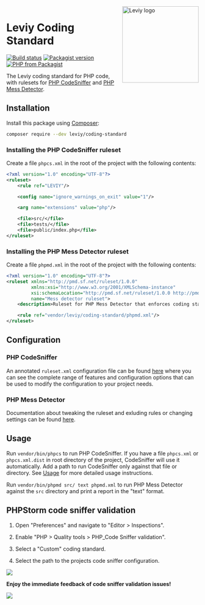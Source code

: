 <img src="docs/logo.svg" width="200" alt="Leviy logo" align="right" />

# Leviy Coding Standard

[![Build status](https://img.shields.io/travis/leviy/php-coding-standard.svg)](https://travis-ci.org/leviy/php-coding-standard)
[![Packagist version](https://img.shields.io/packagist/v/leviy/coding-standard.svg)](https://packagist.org/packages/leviy/coding-standard)
[![PHP from Packagist](https://img.shields.io/packagist/php-v/leviy/coding-standard.svg)](https://github.com/leviy/php-coding-standard/blob/master/composer.json)

The Leviy coding standard for PHP code, with rulesets for
[PHP CodeSniffer](https://github.com/squizlabs/PHP_CodeSniffer) and
[PHP Mess Detector](https://phpmd.org/).

## Installation

Install this package using [Composer](https://getcomposer.org/):

```bash
composer require --dev leviy/coding-standard
```

### Installing the PHP CodeSniffer ruleset

Create a file `phpcs.xml` in the root of the project with the following contents:

```xml
<?xml version="1.0" encoding="UTF-8"?>
<ruleset>
    <rule ref="LEVIY"/>

    <config name="ignore_warnings_on_exit" value="1"/>

    <arg name="extensions" value="php"/>

    <file>src/</file>
    <file>tests/</file>
    <file>public/index.php</file>
</ruleset>
```

### Installing the PHP Mess Detector ruleset

Create a file `phpmd.xml` in the root of the project with the following contents:

```xml
<?xml version="1.0" encoding="UTF-8"?>
<ruleset xmlns="http://pmd.sf.net/ruleset/1.0.0"
         xmlns:xsi="http://www.w3.org/2001/XMLSchema-instance"
         xsi:schemaLocation="http://pmd.sf.net/ruleset/1.0.0 http://pmd.sf.net/ruleset_xml_schema.xsd"
         name="Mess detector ruleset">
    <description>Ruleset for PHP Mess Detector that enforces coding standards</description>

    <rule ref="vendor/leviy/coding-standard/phpmd.xml"/>
</ruleset>
```
    
## Configuration

### PHP CodeSniffer

An annotated `ruleset.xml` configuration file can be found [here](https://github.com/squizlabs/PHP_CodeSniffer/wiki/Annotated-ruleset.xml)
where you can see the complete range of features and configuration options that can be used to modify the configuration to your project needs.

### PHP Mess Detector

Documentation about tweaking the ruleset and exluding rules or changing settings
can be found [here](https://phpmd.org/documentation/creating-a-ruleset.html).

## Usage
        
Run `vendor/bin/phpcs` to run PHP CodeSniffer. If you have a file `phpcs.xml` or
`phpcs.xml.dist` in root directory of the project, CodeSniffer will use it
automatically. Add a path to run CodeSniffer only against that
file or directory. See
[Usage](https://github.com/squizlabs/PHP_CodeSniffer/wiki/Usage) for more
detailed usage instructions.
        
Run `vendor/bin/phpmd src/ text phpmd.xml` to run PHP Mess Detector against the
`src` directory and print a report in the "text" format.

## PHPStorm code sniffer validation

1. Open "Preferences" and navigate to "Editor > Inspections".

2. Enable "PHP > Quality tools > PHP_Code Sniffer validation".

3. Select a "Custom" coding standard.

4. Select the path to the projects code sniffer configuration.

![](docs/preferences-dialog.png)

**Enjoy the immediate feedback of code sniffer validation issues!**

![](docs/code-sniffer-validation-hint.png)
